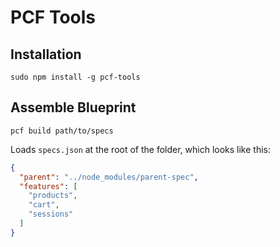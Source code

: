 # PCF Tools

## Installation

`sudo npm install -g pcf-tools`

## Assemble Blueprint

`pcf build path/to/specs`

Loads `specs.json` at the root of the folder, which looks like this:

```json
{
  "parent": "../node_modules/parent-spec",
  "features": [
    "products",
    "cart",
    "sessions"
  ]
}
```
